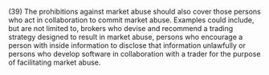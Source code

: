 (39) The prohibitions against market abuse should also cover those persons who act in collaboration to commit market abuse. Examples could include, but are not limited to, brokers who devise and recommend a trading strategy designed to result in market abuse, persons who encourage a person with inside information to disclose that information unlawfully or persons who develop software in collaboration with a trader for the purpose of facilitating market abuse.